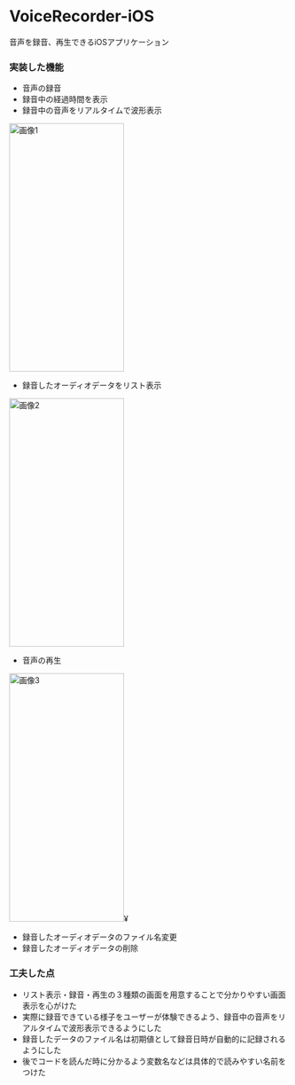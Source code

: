 # VoiceRecorder-iOS
音声を録音、再生できるiOSアプリケーション


### 実装した機能
- 音声の録音
- 録音中の経過時間を表示
- 録音中の音声をリアルタイムで波形表示

<img src="https://user-images.githubusercontent.com/73047429/102016534-d278e000-3da4-11eb-88c5-20e1d79119b8.PNG" width="207" height="448" alt="画像1">

- 録音したオーディオデータをリスト表示

<img src="https://user-images.githubusercontent.com/73047429/102016602-081dc900-3da5-11eb-92fb-938c6c49cef5.PNG" width="207" height="448" alt="画像2">

- 音声の再生

<img src="https://user-images.githubusercontent.com/73047429/102016613-25529780-3da5-11eb-8eee-135d954e8778.PNG" width="207" height="448" alt="画像3">¥

- 録音したオーディオデータのファイル名変更
- 録音したオーディオデータの削除


### 工夫した点
- リスト表示・録音・再生の３種類の画面を用意することで分かりやすい画面表示を心がけた
- 実際に録音できている様子をユーザーが体験できるよう、録音中の音声をリアルタイムで波形表示できるようにした
- 録音したデータのファイル名は初期値として録音日時が自動的に記録されるようにした
- 後でコードを読んだ時に分かるよう変数名などは具体的で読みやすい名前をつけた
